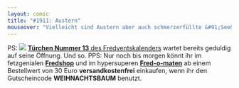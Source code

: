 ```yaml
---
layout: comic
title: "#1911: Austern"
mouseover: "Vielleicht sind Austern aber auch schmerzerfüllte &#91;See&#93;Sterne."
---
```


PS:
<a href="http://www.fonflatter.de/advent10"><img src="http://www.fonflatter.de/adv10/erfindungen_s.png"></a>
<a href="http://www.fonflatter.de/advent10"><strong>Türchen Nummer 13</strong> des Fredventskalenders</a> wartet bereits geduldig auf seine Öffnung.
Und so.
PPS:
Nur noch bis morgen könnt ihr im fetzgenialen <a href="http://fredshop.spreadshirt.net/"><strong>Fredshop</strong></a> und im hypersuperen <a href="http://fred-o-mat.spreadshirt.net/"><strong>Fred-o-maten</strong></a> ab einem Bestellwert von 30 Euro <strong>versandkostenfrei</strong> einkaufen, wenn ihr den Gutscheincode <strong>WEIHNACHTSBAUM</strong> benutzt.
